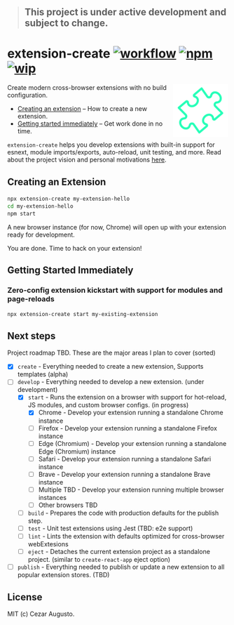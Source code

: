> ## This project is under active development and subject to change.

[action-image]: https://github.com/cezaraugusto/extension-create/workflows/CI/badge.svg
[action-url]: https://github.com/cezaraugusto/extension-create/actions
[npm-image]: https://img.shields.io/npm/v/extension-create.svg
[npm-url]: https://npmjs.org/package/extension-create
[wip-image]: https://img.shields.io/badge/under-development-orange.svg
[wip-url]: https://github.com/cezaraugusto/extension-create

# extension-create [![workflow][action-image]][action-url] [![npm][npm-image]][npm-url] [![wip][wip-image]][wip-url]

<img alt="Logo" align="right" src="LOGO.png" width="25%" />

Create modern cross-browser extensions with no build configuration.

- [Creating an extension](#creating-an-extension) – How to create a new extension.
- [Getting started immediately](#getting-started-immediately) – Get work done in no time.

`extension-create` helps you develop extensions with built-in support for esnext, module imports/exports, auto-reload, unit testing, and more. Read about the project vision and personal motivations [here](https://github.com/cezaraugusto/extension-create/wiki/This-initiative).

## Creating an Extension

```sh
npx extension-create my-extension-hello
cd my-extension-hello
npm start
```

A new browser instance (for now, Chrome) will open up with your extension ready for development.

You are done. Time to hack on your extension!

<!-- TODO add demo image
<p align='center'>
<img src='DEMO.png' width='600' alt='npm start'>
</p>
-->

## Getting Started Immediately

### Zero-config extension kickstart with support for modules and page-reloads

```
npx extension-create start my-existing-extension
```

## Next steps

Project roadmap TBD. These are the major areas I plan to cover (sorted)

- [x] `create` - Everything needed to create a new extension, Supports templates (alpha)
- [ ] `develop` - Everything needed to develop a new extension. (under development)
  - [x] `start` - Runs the extension on a browser with support for hot-reload, JS modules, and custom browser configs. (in progress)
    - [x] Chrome - Develop your extension running a standalone Chrome instance
    - [ ] Firefox - Develop your extension running a standalone Firefox instance
    - [ ] Edge (Chromium) - Develop your extension running a standalone Edge (Chromium) instance
    - [ ] Safari - Develop your extension running a standalone Safari instance
    - [ ] Brave - Develop your extension running a standalone Brave instance
    - [ ] Multiple TBD - Develop your extension running multiple browser instances
    - [ ] Other browsers TBD
  - [ ] `build` - Prepares the code with production defaults for the publish step.
  - [ ] `test` - Unit test extensions using Jest (TBD: e2e support)
  - [ ] `lint` - Lints the extension with defaults optimized for cross-browser webExtesions
  - [ ] `eject` - Detaches the current extension project as a standalone project. (similar to `create-react-app` eject option)
- [ ] `publish` - Everything needed to publish or update a new extension to all popular extension stores. (TBD)

## License

MIT (c) Cezar Augusto.
